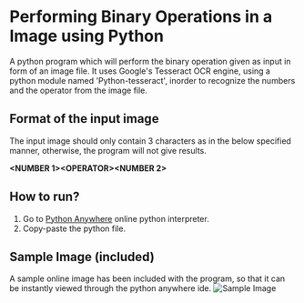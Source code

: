# Performing Binary Operations in a Image using Python
A python program which will perform the binary operation given as input in form of an image file. It uses Google's Tesseract OCR engine, using a python module named 'Python-tesseract', inorder to recognize the numbers and the operator from the image file.

## Format of the input image
The input image should only contain 3 characters as in the below specified manner, otherwise, the program will not give results.

**<NUMBER 1>\<OPERATOR><NUMBER 2>**

## How to run?
1. Go to [Python Anywhere](https://www.pythonanywhere.com/try-ipython/) online python interpreter.
2. Copy-paste the python file.

## Sample Image (included)
A sample online image has been included with the program, so that it can be instantly viewed through the python anywhere ide.
![Sample Image](http://13.127.3.3/wp-content/uploads/image-1.png)
